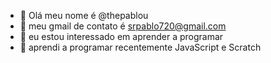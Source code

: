 - 👋 Olá meu nome é @thepablou
- 👀 meu gmail de contato é srpablo720@gmail.com
- 🌱 eu estou interessado em aprender a programar
- 💞️ aprendi a programar recentemente JavaScript e Scratch
